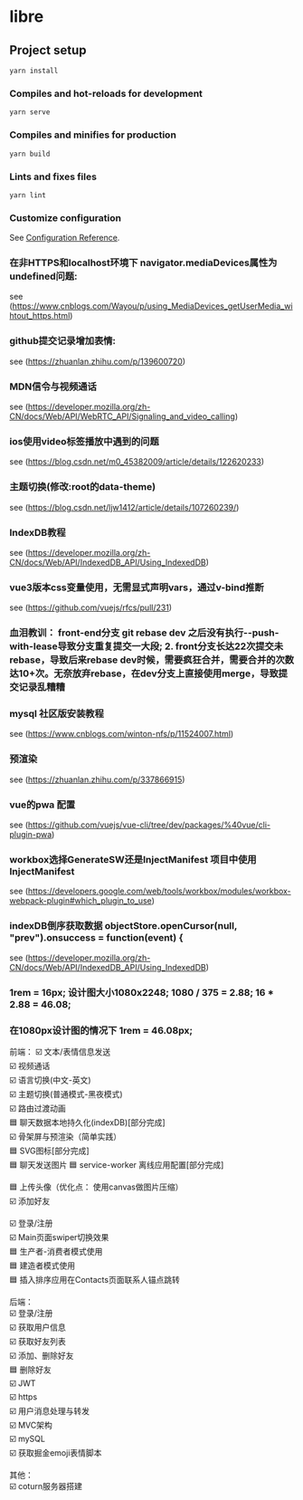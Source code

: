 # libre

## Project setup
```
yarn install
```

### Compiles and hot-reloads for development
```
yarn serve
```

### Compiles and minifies for production
```
yarn build
```

### Lints and fixes files
```
yarn lint
```

### Customize configuration
See [Configuration Reference](https://cli.vuejs.org/config/).


### 在非HTTPS和localhost环境下  navigator.mediaDevices属性为undefined问题:
see (https://www.cnblogs.com/Wayou/p/using_MediaDevices_getUserMedia_wihtout_https.html)

### github提交记录增加表情: 
see (https://zhuanlan.zhihu.com/p/139600720)

### MDN信令与视频通话
see (https://developer.mozilla.org/zh-CN/docs/Web/API/WebRTC_API/Signaling_and_video_calling)

### ios使用video标签播放中遇到的问题
see (https://blog.csdn.net/m0_45382009/article/details/122620233)

### 主题切换(修改:root的data-theme)
see (https://blog.csdn.net/ljw1412/article/details/107260239/)

### IndexDB教程
see (https://developer.mozilla.org/zh-CN/docs/Web/API/IndexedDB_API/Using_IndexedDB)

### vue3版本css变量使用，无需显式声明vars，通过v-bind推断
see (https://github.com/vuejs/rfcs/pull/231)

### 血泪教训： front-end分支 git rebase dev 之后没有执行--push-with-lease导致分支重复提交一大段; 2. front分支长达22次提交未rebase，导致后来rebase dev时候，需要疯狂合并，需要合并的次数达10+次。无奈放弃rebase，在dev分支上直接使用merge，导致提交记录乱糟糟

### mysql 社区版安装教程
see (https://www.cnblogs.com/winton-nfs/p/11524007.html)

### 预渲染
see (https://zhuanlan.zhihu.com/p/337866915)

### vue的pwa 配置
see (https://github.com/vuejs/vue-cli/tree/dev/packages/%40vue/cli-plugin-pwa)

### workbox选择GenerateSW还是InjectManifest   项目中使用InjectManifest
see (https://developers.google.com/web/tools/workbox/modules/workbox-webpack-plugin#which_plugin_to_use)

### indexDB倒序获取数据 objectStore.openCursor(null, "prev").onsuccess = function(event) {
see (https://developer.mozilla.org/zh-CN/docs/Web/API/IndexedDB_API/Using_IndexedDB)


### 1rem = 16px; 设计图大小1080x2248; 1080 / 375 = 2.88; 16 * 2.88 = 46.08; 
### 在1080px设计图的情况下  1rem = 46.08px;

前端：
☑️ 文本/表情信息发送   
☑️ 视频通话   
☑️ 语言切换(中文-英文)   
☑️ 主题切换(普通模式-黑夜模式)   
☑️ 路由过渡动画   
🟦 聊天数据本地持久化(indexDB)[部分完成]   
☑️ 骨架屏与预渲染（简单实践）  
🟦 SVG图标[部分完成]   
🟦 聊天发送图片
🟦 service-worker 离线应用配置[部分完成]   

🟦 上传头像（优化点： 使用canvas做图片压缩）   
☑️ 添加好友   

☑️ 登录/注册   
☑️ Main页面swiper切换效果     
🟦 生产者-消费者模式使用   
🟦 建造者模式使用   
🟦 插入排序应用在Contacts页面联系人锚点跳转   


后端：   
☑️ 登录/注册   
☑️ 获取用户信息   
☑️ 获取好友列表   
☑️ 添加、删除好友   
🟦 删除好友   
☑️ JWT   
☑️ https   
☑️ 用户消息处理与转发   
☑️ MVC架构   
☑️ mySQL   
☑️ 获取掘金emoji表情脚本   

其他：   
☑️ coturn服务器搭建   

